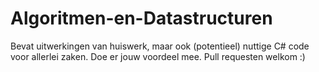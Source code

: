 # Algoritmen-en-Datastructuren

Bevat uitwerkingen van huiswerk, maar ook (potentieel) nuttige C# code voor allerlei zaken. Doe er jouw voordeel mee. Pull requesten welkom :)
